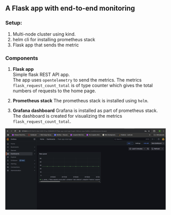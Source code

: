 ## A Flask app with end-to-end monitoring

### Setup:
1. Multi-node cluster using kind.
2. helm cli for installing prometheus stack
3. Flask app that sends the metric

### Components
1. **Flask app**  
Simple flask REST API app.  
The app uses `opentelemetry` to send the metrics. The metrics `flask_request_count_total` is of type counter which gives the total numbers of requests to the home page.

2. **Prometheus stack**
The prometheus stack is installed using `helm`.

3. **Grafana dashboard**
Grafana is installed as part of prometheus stack. The dashboard is created for visualizing the metrics `flask_request_count_total`.

![Grafana-dashboard](./images/grafana-dashboard.png)

